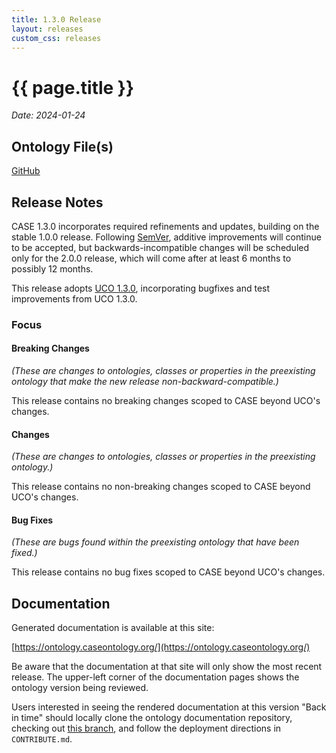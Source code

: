 ```yaml
---
title: 1.3.0 Release
layout: releases
custom_css: releases
---
```


# {{ page.title }}

*Date: 2024-01-24*


## Ontology File(s)

[GitHub](https://github.com/casework/CASE/releases/tag/1.3.0)


## Release Notes

CASE 1.3.0 incorporates required refinements and updates, building on the stable 1.0.0 release.  Following [SemVer](https://semver.org/spec/v2.0.0.html), additive improvements will continue to be accepted, but backwards-incompatible changes will be scheduled only for the 2.0.0 release, which will come after at least 6 months to possibly 12 months.

This release adopts [UCO 1.3.0](https://unifiedcyberontology.org/releases/1.3.0/), incorporating bugfixes and test improvements from UCO 1.3.0.


### Focus


#### Breaking Changes

*(These are changes to ontologies, classes or properties in the preexisting ontology that make the new release non-backward-compatible.)*

This release contains no breaking changes scoped to CASE beyond UCO's changes.


#### Changes

*(These are changes to ontologies, classes or properties in the preexisting ontology.)*

This release contains no non-breaking changes scoped to CASE beyond UCO's changes.


#### Bug Fixes

*(These are bugs found within the preexisting ontology that have been fixed.)*

This release contains no bug fixes scoped to CASE beyond UCO's changes.


## Documentation

Generated documentation is available at this site:

[https://ontology.caseontology.org/](https://ontology.caseontology.org/)

Be aware that the documentation at that site will only show the most recent release.  The upper-left corner of the documentation pages shows the ontology version being reviewed.

Users interested in seeing the rendered documentation at this version "Back in time" should locally clone the ontology documentation repository, checking out [this branch](https://github.com/casework/ontology.caseontology.org/tree/archive/release-1.3.0), and follow the deployment directions in `CONTRIBUTE.md`.
